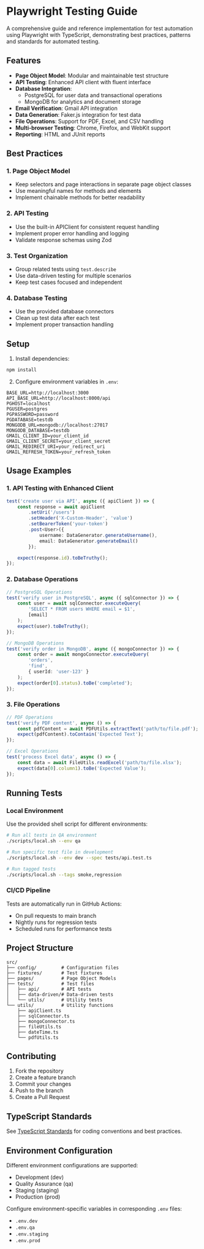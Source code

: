 # Playwright Testing Guide

A comprehensive guide and reference implementation for test automation using Playwright with TypeScript, demonstrating best practices, patterns and standards for automated testing.

## Features

- **Page Object Model**: Modular and maintainable test structure
- **API Testing**: Enhanced API client with fluent interface
- **Database Integration**: 
  - PostgreSQL for user data and transactional operations
  - MongoDB for analytics and document storage
- **Email Verification**: Gmail API integration
- **Data Generation**: Faker.js integration for test data
- **File Operations**: Support for PDF, Excel, and CSV handling
- **Multi-browser Testing**: Chrome, Firefox, and WebKit support
- **Reporting**: HTML and JUnit reports

## Best Practices

### 1. Page Object Model
- Keep selectors and page interactions in separate page object classes
- Use meaningful names for methods and elements
- Implement chainable methods for better readability

### 2. API Testing
- Use the built-in APIClient for consistent request handling
- Implement proper error handling and logging
- Validate response schemas using Zod

### 3. Test Organization
- Group related tests using `test.describe`
- Use data-driven testing for multiple scenarios
- Keep test cases focused and independent

### 4. Database Testing
- Use the provided database connectors
- Clean up test data after each test
- Implement proper transaction handling

## Setup

1. Install dependencies:
```bash
npm install
```

2. Configure environment variables in `.env`:
```env
BASE_URL=http://localhost:3000
API_BASE_URL=http://localhost:8000/api
PGHOST=localhost
PGUSER=postgres
PGPASSWORD=password
PGDATABASE=testdb
MONGODB_URL=mongodb://localhost:27017
MONGODB_DATABASE=testdb
GMAIL_CLIENT_ID=your_client_id
GMAIL_CLIENT_SECRET=your_client_secret
GMAIL_REDIRECT_URI=your_redirect_uri
GMAIL_REFRESH_TOKEN=your_refresh_token
```

## Usage Examples

### 1. API Testing with Enhanced Client

```typescript
test('create user via API', async ({ apiClient }) => {
    const response = await apiClient
        .setUri('/users')
        .setHeader('X-Custom-Header', 'value')
        .setBearerToken('your-token')
        .post<User>({
            username: DataGenerator.generateUsername(),
            email: DataGenerator.generateEmail()
        });

    expect(response.id).toBeTruthy();
});
```

### 2. Database Operations

```typescript
// PostgreSQL Operations
test('verify user in PostgreSQL', async ({ sqlConnector }) => {
    const user = await sqlConnector.executeQuery(
        'SELECT * FROM users WHERE email = $1',
        [email]
    );
    expect(user).toBeTruthy();
});

// MongoDB Operations
test('verify order in MongoDB', async ({ mongoConnector }) => {
    const order = await mongoConnector.executeQuery(
        'orders',
        'find',
        { userId: 'user-123' }
    );
    expect(order[0].status).toBe('completed');
});
```

### 3. File Operations

```typescript
// PDF Operations
test('verify PDF content', async () => {
    const pdfContent = await PDFUtils.extractText('path/to/file.pdf');
    expect(pdfContent).toContain('Expected Text');
});

// Excel Operations
test('process Excel data', async () => {
    const data = await FileUtils.readExcel('path/to/file.xlsx');
    expect(data[0].column1).toBe('Expected Value');
});
```

## Running Tests

### Local Environment

Use the provided shell script for different environments:

```bash
# Run all tests in QA environment
./scripts/local.sh --env qa

# Run specific test file in development
./scripts/local.sh --env dev --spec tests/api.test.ts

# Run tagged tests
./scripts/local.sh --tags smoke,regression
```

### CI/CD Pipeline

Tests are automatically run in GitHub Actions:
- On pull requests to main branch
- Nightly runs for regression tests
- Scheduled runs for performance tests

## Project Structure

```
src/
├── config/         # Configuration files
├── fixtures/       # Test fixtures
├── pages/          # Page Object Models
├── tests/          # Test files
│   ├── api/        # API tests
│   ├── data-driven/# Data-driven tests
│   └── utils/      # Utility tests
└── utils/          # Utility functions
    ├── apiClient.ts
    ├── sqlConnector.ts
    ├── mongoConnector.ts
    ├── fileUtils.ts
    ├── dateTime.ts
    └── pdfUtils.ts
```

## Contributing

1. Fork the repository
2. Create a feature branch
3. Commit your changes
4. Push to the branch
5. Create a Pull Request

## TypeScript Standards

See [TypeScript Standards](docs/typescript-standards.md) for coding conventions and best practices.

## Environment Configuration

Different environment configurations are supported:
- Development (dev)
- Quality Assurance (qa)
- Staging (staging)
- Production (prod)

Configure environment-specific variables in corresponding `.env` files:
- `.env.dev`
- `.env.qa`
- `.env.staging`
- `.env.prod`